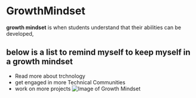 # GrowthMindset
**growth mindset** is when students understand that their abilities can be developed,
## below is a list to remind myself to keep myself in a growth mindset
- Read more about trchnology
- get engaged in more Technical Communities 
- work on more projects
![Image of Growth Mindset](https://www.muhlsdk12.org/cms/lib/PA01916549/Centricity/Domain/225/growth%20mindset.JPG)
